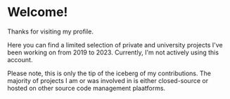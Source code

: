 # Welcome!
Thanks for visiting my profile.

Here you can find a limited selection of private and university projects I've been working on from 2019 to 2023. Currently, I'm not actively using this account.

Please note, this is only the tip of the iceberg of my contributions. The majority of projects I am or was involved in is either closed-source or hosted on other source code management plaatforms.
